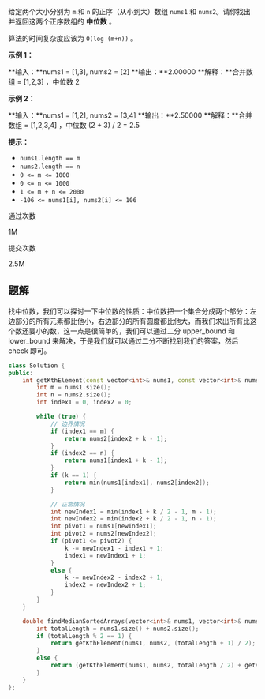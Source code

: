 给定两个大小分别为 `m` 和 `n` 的正序（从小到大）数组 `nums1` 和 `nums2`。请你找出并返回这两个正序数组的 **中位数** 。

算法的时间复杂度应该为 `O(log (m+n))` 。

**示例 1：**

**输入：**nums1 = [1,3], nums2 = [2]
**输出：**2.00000
**解释：**合并数组 = [1,2,3] ，中位数 2

**示例 2：**

**输入：**nums1 = [1,2], nums2 = [3,4]
**输出：**2.50000
**解释：**合并数组 = [1,2,3,4] ，中位数 (2 + 3) / 2 = 2.5

**提示：**

- `nums1.length == m`
- `nums2.length == n`
- `0 <= m <= 1000`
- `0 <= n <= 1000`
- `1 <= m + n <= 2000`
- `-106 <= nums1[i], nums2[i] <= 106`

通过次数

1M

提交次数

2.5M

## 题解
找中位数，我们可以探讨一下中位数的性质：中位数把一个集合分成两个部分：左边部分的所有元素都比他小，右边部分的所有圆度都比他大，而我们求出所有比这个数还要小的数，这一点是很简单的，我们可以通过二分 upper_bound 和 lower_bound 来解决，于是我们就可以通过二分不断找到我们的答案，然后 check 即可。

```cpp
class Solution {
public:
    int getKthElement(const vector<int>& nums1, const vector<int>& nums2, int k) {
        int m = nums1.size();
        int n = nums2.size();
        int index1 = 0, index2 = 0;

        while (true) {
            // 边界情况
            if (index1 == m) {
                return nums2[index2 + k - 1];
            }
            if (index2 == n) {
                return nums1[index1 + k - 1];
            }
            if (k == 1) {
                return min(nums1[index1], nums2[index2]);
            }

            // 正常情况
            int newIndex1 = min(index1 + k / 2 - 1, m - 1);
            int newIndex2 = min(index2 + k / 2 - 1, n - 1);
            int pivot1 = nums1[newIndex1];
            int pivot2 = nums2[newIndex2];
            if (pivot1 <= pivot2) {
                k -= newIndex1 - index1 + 1;
                index1 = newIndex1 + 1;
            }
            else {
                k -= newIndex2 - index2 + 1;
                index2 = newIndex2 + 1;
            }
        }
    }

    double findMedianSortedArrays(vector<int>& nums1, vector<int>& nums2) {
        int totalLength = nums1.size() + nums2.size();
        if (totalLength % 2 == 1) {
            return getKthElement(nums1, nums2, (totalLength + 1) / 2);
        }
        else {
            return (getKthElement(nums1, nums2, totalLength / 2) + getKthElement(nums1, nums2, totalLength / 2 + 1)) / 2.0;
        }
    }
};
```